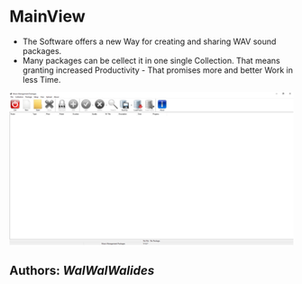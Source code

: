# MainView
- The Software offers a new Way for creating and sharing WAV sound packages. 
- Many packages can be cellect it in one single Collection. 
That means granting increased Productivity - That promises more and better Work in less Time.

![](Img/MainView.png)


**Authors:**  *WalWalWalides*
------





    



